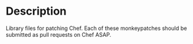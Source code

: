 Description
===========
Library files for patching Chef. Each of these monkeypatches
should be submitted as pull requests on Chef ASAP.

